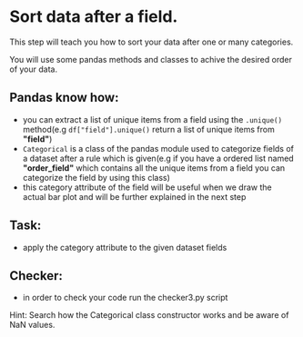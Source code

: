 # Sort data after a field.

This step will teach you how to sort your data after one or many categories.

You will use some pandas methods and classes to achive the desired order of your data.

## Pandas know how:
- you can extract a list of unique items from a field using the `.unique()` method(e.g `df["field"].unique()` return a list of unique items from **"field"**)
- `Categorical` is a class of the pandas module used to categorize fields of a dataset after a rule which is given(e.g if you have a ordered list named **"order_field"** which contains all the unique items from a field you can categorize the field by using this class)
- this category attribute of the field will be useful when we draw the actual bar plot and will be further explained in the next step

## Task:
- apply the category attribute to the given dataset fields

## Checker:
- in order to check your code run the checker3.py script

Hint: Search how the Categorical class constructor works and be aware of NaN values.
